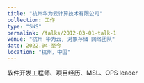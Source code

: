 ```yaml
---
title: "杭州华为云计算技术有限公司"
collection: 工作
type: "SNS"
permalink: /talks/2012-03-01-talk-1
venue: "杭州 华为云, 对象存储 网络团队"
date: 2022.04-至今
location: "杭州，中国"
---
```


软件开发工程师、项目经历、MSL、OPS leader
